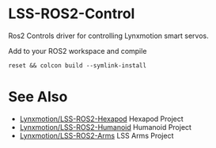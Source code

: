 # LSS-ROS2-Control

Ros2 Controls driver for controlling Lynxmotion smart servos.

Add to your ROS2 workspace and compile

```
reset && colcon build --symlink-install
```

# See Also
- [Lynxmotion/LSS-ROS2-Hexapod](https://github.com/Lynxmotion/LSS-ROS2-Hexapod) Hexapod Project
- [Lynxmotion/LSS-ROS2-Humanoid](https://github.com/Lynxmotion/LSS-ROS2-Humanoid) Humanoid Project
- [Lynxmotion/LSS-ROS2-Arms](https://github.com/Lynxmotion/LSS-ROS2-Arms/) LSS Arms Project

